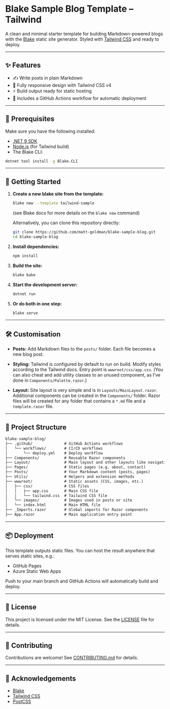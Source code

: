 # Blake Sample Blog Template – Tailwind

A clean and minimal starter template for building Markdown-powered blogs with the [Blake](https://github.com/matt-goldman/blake) static site generator.
Styled with [Tailwind CSS](https://tailwindcss.com/) and ready to deploy.

---

## ✨ Features

* ✍️ Write posts in plain Markdown
* 🎨 Fully responsive design with Tailwind CSS v4
* ⚡ Build output ready for static hosting
* 🚀 Includes a GitHub Actions workflow for automatic deployment

---

## 🚧 Prerequisites

Make sure you have the following installed:

* [.NET 9 SDK](https://dotnet.microsoft.com/download/)
* [Node.js](https://nodejs.org/) (for Tailwind build)
* The Blake CLI:

```bash
dotnet tool install -g Blake.CLI
```

---

## 🚀 Getting Started

1. **Create a new blake site from the template:**

   ```bash
   blake new --template tailwind-sample
   ```
   
   (see Blake docs for more details on the `blake new` command)

   Alternatively, you can clone this repository directly:

   ```bash
   git clone https://github.com/matt-goldman/blake-sample-blog.git
   cd blake-sample-blog
   ```

2. **Install dependencies:**

   ```bash
   npm install
   ```

3. **Build the site:**

   ```bash
   blake bake
   ```

4. **Start the development server:**

   ```bash
   dotnet run
   ```

5. **Or do both in one step:**

   ```bash
   blake serve
   ```

---

## 🛠 Customisation

* **Posts:**
  Add Markdown files to the `posts/` folder. Each file becomes a new blog post.

* **Styling:**
  Tailwind is configured by default to run on build. Modify styles according to the Tailwind docs. Entry point is `wwwroot/css/app.css`. (You can also cheat and add utility classes to an unused component, as I've done in `Components/Palette.razor`.)

* **Layout:**
  Site layout is very simple and is in `Layouts/MainLayout.razor`. Additional components can be created in the `Components/` folder. Razor files will be created for any folder that contains a `*.md` file and a `template.razor` file.

---

## 📁 Project Structure

```txt
blake-sample-blog/
├── .github/              # GitHub Actions workflows
│   └── workflows/        # CI/CD workflows
│       └── deploy.yml    # Deploy workflow
├── Components/           # Reusable Razor components
├── Layout/               # Main layout and other layouts like navigation
├── Pages/                # Static pages (e.g. about, contact)
├── Posts/                # Your Markdown content (posts, pages)
├── Utils/                # Helpers and extension methods
├── wwwroot/              # Static assets (CSS, images, etc.)
│   ├── css/              # CSS files
│   │   ├── app.css       # Main CSS file
│   │   └── tailwind.css  # Tailwind CSS file
│   └── images/           # Images used in posts or site
│   └── index.html        # Main HTML file
├── _Imports.razor        # Global imports for Razor components
├── App.razor             # Main application entry point
```

---

## 📦 Deployment

This template outputs static files. You can host the result anywhere that serves static sites, e.g.:

* GitHub Pages
* Azure Static Web Apps


Push to your main branch and GitHub Actions will automatically build and deploy.

---

## 📄 License

This project is licensed under the MIT License.
See the [LICENSE](LICENSE) file for details.

---

## 🤝 Contributing

Contributions are welcome!
See [CONTRIBUTING.md](CONTRIBUTING.md) for details.

---

## 🙏 Acknowledgements

* [Blake](https://github.com/matt-goldman/blake)
* [Tailwind CSS](https://tailwindcss.com/)
* [PostCSS](https://postcss.org/)

